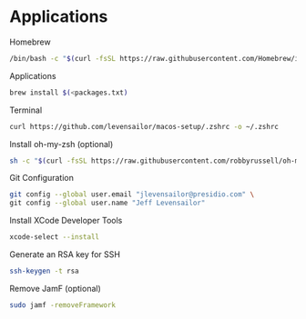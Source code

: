 # Applications

Homebrew
```sh
/bin/bash -c "$(curl -fsSL https://raw.githubusercontent.com/Homebrew/install/HEAD/install.sh)"
```

Applications
```sh
brew install $(<packages.txt)
```

Terminal
```sh
curl https://github.com/levensailor/macos-setup/.zshrc -o ~/.zshrc
```

Install oh-my-zsh (optional)
```sh
sh -c "$(curl -fsSL https://raw.githubusercontent.com/robbyrussell/oh-my-zsh/master/tools/install.sh)"
```

Git Configuration
```sh
git config --global user.email "jlevensailor@presidio.com" \
git config --global user.name "Jeff Levensailor"
```

Install XCode Developer Tools
```sh
xcode-select --install
```

Generate an RSA key for SSH
```sh
ssh-keygen -t rsa
```

Remove JamF (optional)
```sh
sudo jamf -removeFramework
```


